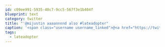 ```yaml
---
id: c09ee991-5935-40c7-9cc5-567f3e1b404f
blueprint: text
category: twitter
title: "'@mijustin aaaannnnd also #lateadopter"
caption: '<span class="username username_linked">@<a href="https://twitter.com/mijustin" title="Justin Jackson">mijustin</a></span> aaaannnnd also <span class="hashtag hashtag_local">#<a href="http://tweettemp.darylchymko.ca/?tag=lateadopter">lateadopter</a>'
tags:
  - lateadopter
---
```

